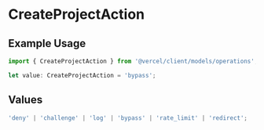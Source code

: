 # CreateProjectAction

## Example Usage

```typescript
import { CreateProjectAction } from '@vercel/client/models/operations';

let value: CreateProjectAction = 'bypass';
```

## Values

```typescript
'deny' | 'challenge' | 'log' | 'bypass' | 'rate_limit' | 'redirect';
```
